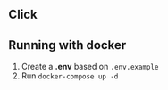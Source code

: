 ## Click

## Running with docker

1. Create a **.env** based on `.env.example`
2. Run ```docker-compose up -d```
